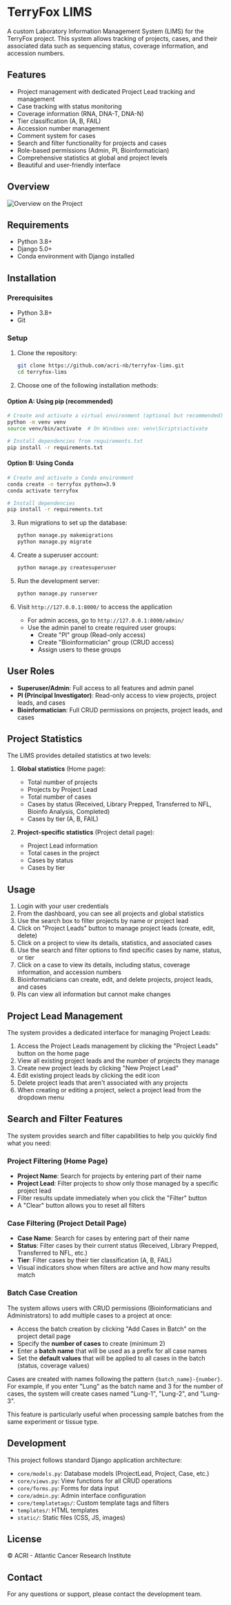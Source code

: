 # TerryFox LIMS

A custom Laboratory Information Management System (LIMS) for the TerryFox project. This system allows tracking of projects, cases, and their associated data such as sequencing status, coverage information, and accession numbers.

## Features

- Project management with dedicated Project Lead tracking and management
- Case tracking with status monitoring
- Coverage information (RNA, DNA-T, DNA-N)
- Tier classification (A, B, FAIL)
- Accession number management
- Comment system for cases
- Search and filter functionality for projects and cases
- Role-based permissions (Admin, PI, Bioinformatician)
- Comprehensive statistics at global and project levels
- Beautiful and user-friendly interface

## Overview

   ![Overview on the Project](overview.png)

## Requirements

- Python 3.8+
- Django 5.0+
- Conda environment with Django installed

## Installation

### Prerequisites
- Python 3.8+
- Git

### Setup

1. Clone the repository:
   ```bash
   git clone https://github.com/acri-nb/terryfox-lims.git
   cd terryfox-lims
   ```

2. Choose one of the following installation methods:

#### Option A: Using pip (recommended)
   ```bash
   # Create and activate a virtual environment (optional but recommended)
   python -m venv venv
   source venv/bin/activate  # On Windows use: venv\Scripts\activate
   
   # Install dependencies from requirements.txt
   pip install -r requirements.txt
   ```

#### Option B: Using Conda
   ```bash
   # Create and activate a Conda environment
   conda create -n terryfox python=3.9
   conda activate terryfox
   
   # Install dependencies
   pip install -r requirements.txt
   ```

3. Run migrations to set up the database:
   ```bash
   python manage.py makemigrations
   python manage.py migrate
   ```

4. Create a superuser account:
   ```bash
   python manage.py createsuperuser
   ```

5. Run the development server:
   ```bash
   python manage.py runserver
   ```

6. Visit `http://127.0.0.1:8000/` to access the application
   - For admin access, go to `http://127.0.0.1:8000/admin/`
   - Use the admin panel to create required user groups:
     - Create "PI" group (Read-only access)
     - Create "Bioinformatician" group (CRUD access)
     - Assign users to these groups

## User Roles

- **Superuser/Admin**: Full access to all features and admin panel
- **PI (Principal Investigator)**: Read-only access to view projects, project leads, and cases
- **Bioinformatician**: Full CRUD permissions on projects, project leads, and cases

## Project Statistics

The LIMS provides detailed statistics at two levels:

1. **Global statistics** (Home page):
   - Total number of projects
   - Projects by Project Lead
   - Total number of cases
   - Cases by status (Received, Library Prepped, Transferred to NFL, Bioinfo Analysis, Completed)
   - Cases by tier (A, B, FAIL)

2. **Project-specific statistics** (Project detail page):
   - Project Lead information
   - Total cases in the project
   - Cases by status
   - Cases by tier

## Usage

1. Login with your user credentials
2. From the dashboard, you can see all projects and global statistics
3. Use the search box to filter projects by name or project lead
4. Click on "Project Leads" button to manage project leads (create, edit, delete)
5. Click on a project to view its details, statistics, and associated cases
6. Use the search and filter options to find specific cases by name, status, or tier
7. Click on a case to view its details, including status, coverage information, and accession numbers
8. Bioinformaticians can create, edit, and delete projects, project leads, and cases
9. PIs can view all information but cannot make changes

## Project Lead Management

The system provides a dedicated interface for managing Project Leads:

1. Access the Project Leads management by clicking the "Project Leads" button on the home page
2. View all existing project leads and the number of projects they manage
3. Create new project leads by clicking "New Project Lead"
4. Edit existing project leads by clicking the edit icon
5. Delete project leads that aren't associated with any projects
6. When creating or editing a project, select a project lead from the dropdown menu

## Search and Filter Features

The system provides search and filter capabilities to help you quickly find what you need:

### Project Filtering (Home Page)
- **Project Name**: Search for projects by entering part of their name
- **Project Lead**: Filter projects to show only those managed by a specific project lead
- Filter results update immediately when you click the "Filter" button
- A "Clear" button allows you to reset all filters

### Case Filtering (Project Detail Page)
- **Case Name**: Search for cases by entering part of their name
- **Status**: Filter cases by their current status (Received, Library Prepped, Transferred to NFL, etc.)
- **Tier**: Filter cases by their tier classification (A, B, FAIL)
- Visual indicators show when filters are active and how many results match

### Batch Case Creation

The system allows users with CRUD permissions (Bioinformaticians and Administrators) to add multiple cases to a project at once:

- Access the batch creation by clicking "Add Cases in Batch" on the project detail page
- Specify the **number of cases** to create (minimum 2)
- Enter a **batch name** that will be used as a prefix for all case names
- Set the **default values** that will be applied to all cases in the batch (status, coverage values)

Cases are created with names following the pattern `{batch_name}-{number}`. For example, if you enter "Lung" as the batch name and 3 for the number of cases, the system will create cases named "Lung-1", "Lung-2", and "Lung-3".

This feature is particularly useful when processing sample batches from the same experiment or tissue type.

## Development

This project follows standard Django application architecture:

- `core/models.py`: Database models (ProjectLead, Project, Case, etc.)
- `core/views.py`: View functions for all CRUD operations
- `core/forms.py`: Forms for data input
- `core/admin.py`: Admin interface configuration
- `core/templatetags/`: Custom template tags and filters
- `templates/`: HTML templates
- `static/`: Static files (CSS, JS, images)

## License

© ACRI - Atlantic Cancer Research Institute

## Contact

For any questions or support, please contact the development team. 
